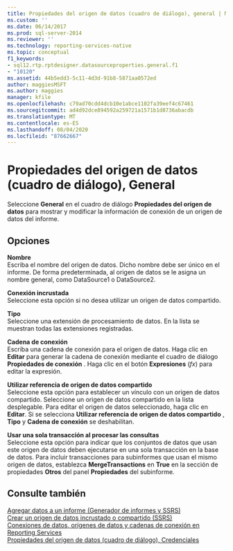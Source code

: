 ```yaml
---
title: Propiedades del origen de datos (cuadro de diálogo), general | Microsoft Docs
ms.custom: ''
ms.date: 06/14/2017
ms.prod: sql-server-2014
ms.reviewer: ''
ms.technology: reporting-services-native
ms.topic: conceptual
f1_keywords:
- sql12.rtp.rptdesigner.datasourceproperties.general.f1
- "10120"
ms.assetid: 44b5edd3-5c11-4d3d-91b8-5871aa0572ed
author: maggiesMSFT
ms.author: maggies
manager: kfile
ms.openlocfilehash: c79ad70cdd4dcb10e1abce1102fa39eef4c67461
ms.sourcegitcommit: ad4d92dce894592a259721a1571b1d8736abacdb
ms.translationtype: MT
ms.contentlocale: es-ES
ms.lasthandoff: 08/04/2020
ms.locfileid: "87662667"
---
```

# <a name="data-source-properties-dialog-box-general"></a>Propiedades del origen de datos (cuadro de diálogo), General
  Seleccione **General** en el cuadro de diálogo **Propiedades del origen de datos** para mostrar y modificar la información de conexión de un origen de datos del informe.  
  
## <a name="options"></a>Opciones  
 **Nombre**  
 Escriba el nombre del origen de datos. Dicho nombre debe ser único en el informe. De forma predeterminada, al origen de datos se le asigna un nombre general, como DataSource1 o DataSource2.  
  
 **Conexión incrustada**  
 Seleccione esta opción si no desea utilizar un origen de datos compartido.  
  
 **Tipo**  
 Seleccione una extensión de procesamiento de datos. En la lista se muestran todas las extensiones registradas.  
  
 **Cadena de conexión**  
 Escriba una cadena de conexión para el origen de datos. Haga clic en **Editar** para generar la cadena de conexión mediante el cuadro de diálogo **Propiedades de conexión** . Haga clic en el botón **Expresiones** (*fx*) para editar la expresión.  
  
 **Utilizar referencia de origen de datos compartido**  
 Seleccione esta opción para establecer un vínculo con un origen de datos compartido. Seleccione un origen de datos compartido en la lista desplegable. Para editar el origen de datos seleccionado, haga clic en **Editar**. Si se selecciona **Utilizar referencia de origen de datos compartido** , **Tipo** y **Cadena de conexión** se deshabilitan.  
  
 **Usar una sola transacción al procesar las consultas**  
 Seleccione esta opción para indicar que los conjuntos de datos que usan este origen de datos deben ejecutarse en una sola transacción en la base de datos. Para incluir transacciones para subinformes que usan el mismo origen de datos, establezca **MergeTransactions** en **True** en la sección de propiedades **Otros** del panel **Propiedades** del subinforme.  
  
## <a name="see-also"></a>Consulte también  
 [Agregar datos a un informe &#40;Generador de informes y SSRS&#41;](report-data/report-datasets-ssrs.md)   
 [Crear un origen de datos incrustado o compartido &#40;SSRS&#41;](../../2014/reporting-services/create-an-embedded-or-shared-data-source-ssrs.md)   
 [Conexiones de datos, orígenes de datos y cadenas de conexión en Reporting Services](../../2014/reporting-services/data-connections-data-sources-and-connection-strings-in-reporting-services.md)   
 [Propiedades del origen de datos (cuadro de diálogo), Credenciales](../../2014/reporting-services/data-source-properties-dialog-box-credentials.md)  
  
  
